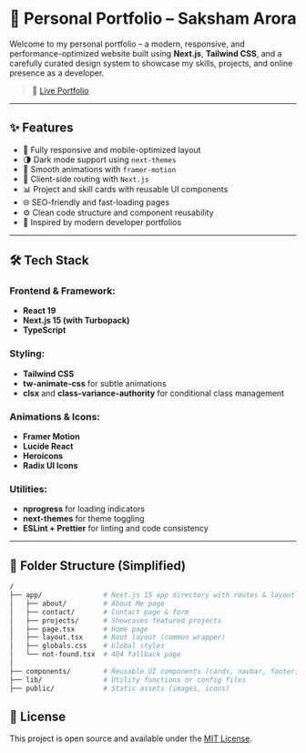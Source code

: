 # 💼 Personal Portfolio – Saksham Arora

Welcome to my personal portfolio – a modern, responsive, and performance-optimized website built using **Next.js**, **Tailwind CSS**, and a carefully curated design system to showcase my skills, projects, and online presence as a developer.

> 🔗 [Live Portfolio](https://saksham-arora.vercel.app)

---

## ✨ Features

- 📱 Fully responsive and mobile-optimized layout
- 🌗 Dark mode support using `next-themes`
- 🚀 Smooth animations with `framer-motion`
- 🔄 Client-side routing with `Next.js`
- 📊 Project and skill cards with reusable UI components
- 🌐 SEO-friendly and fast-loading pages
- ⚙️ Clean code structure and component reusability
- 🧠 Inspired by modern developer portfolios

---

## 🛠️ Tech Stack

### Frontend & Framework:

- **React 19**
- **Next.js 15 (with Turbopack)**
- **TypeScript**

### Styling:

- **Tailwind CSS**
- **tw-animate-css** for subtle animations
- **clsx** and **class-variance-authority** for conditional class management

### Animations & Icons:

- **Framer Motion**
- **Lucide React**
- **Heroicons**
- **Radix UI Icons**

### Utilities:

- **nprogress** for loading indicators
- **next-themes** for theme toggling
- **ESLint + Prettier** for linting and code consistency

---

## 🚧 Folder Structure (Simplified)

```bash
/
├── app/               # Next.js 15 app directory with routes & layout
│   ├── about/         # About Me page
│   ├── contact/       # Contact page & form
│   ├── projects/      # Showcases featured projects
│   ├── page.tsx       # Home page
│   ├── layout.tsx     # Root layout (common wrapper)
│   ├── globals.css    # Global styles
│   └── not-found.tsx  # 404 fallback page
│
├── components/        # Reusable UI components (cards, navbar, footer, etc.)
├── lib/               # Utility functions or config files
├── public/            # Static assets (images, icons)

```
## 📝 License

This project is open source and available under the [MIT License](https://opensource.org/licenses/MIT).
